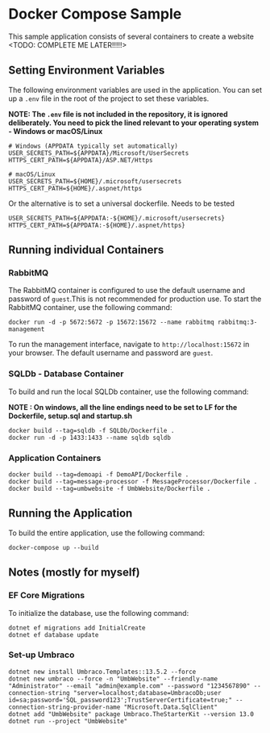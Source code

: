 # Docker Compose Sample

This sample application consists of several containers to create a website <TODO: COMPLETE ME LATER!!!!!>

## Setting Environment Variables

The following environment variables are used in the application. You can set up a `.env` file in the root of the project to set these variables. 

**NOTE: The `.env` file is not included in the repository, it is ignored deliberately. You need to pick the lined relevant to your operating system - Windows or macOS/Linux**


    # Windows (APPDATA typically set automatically)
    USER_SECRETS_PATH=${APPDATA}/Microsoft/UserSecrets
    HTTPS_CERT_PATH=${APPDATA}/ASP.NET/Https

    # macOS/Linux
    USER_SECRETS_PATH=${HOME}/.microsoft/usersecrets
    HTTPS_CERT_PATH=${HOME}/.aspnet/https

Or the alternative is to set a universal dockerfile. Needs to be tested

    USER_SECRETS_PATH=${APPDATA:-${HOME}/.microsoft/usersecrets}
    HTTPS_CERT_PATH=${APPDATA:-${HOME}/.aspnet/https}


## Running individual Containers

### RabbitMQ

The RabbitMQ container is configured to use the default username and password of `guest`.This is not recommended for production use. To start the RabbitMQ container, use the following command:

    docker run -d -p 5672:5672 -p 15672:15672 --name rabbitmq rabbitmq:3-management

To run the management interface, navigate to `http://localhost:15672` in your browser. The default username and password are `guest`.

### SQLDb - Database Container

To build and run the local SQLDb container, use the following command:

 **NOTE : On windows, all the line endings need to be set to LF for the Dockerfile, setup.sql and startup.sh**

    docker build --tag=sqldb -f SQLDb/Dockerfile .
    docker run -d -p 1433:1433 --name sqldb sqldb    

### Application Containers

    docker build --tag=demoapi -f DemoAPI/Dockerfile .
    docker build --tag=message-processor -f MessageProcessor/Dockerfile .
    docker build --tag=umbwebsite -f UmbWebsite/Dockerfile .

## Running the Application

To build the entire application, use the following command:

    docker-compose up --build


## Notes (mostly for myself)

### EF Core Migrations

To initialize the database, use the following command:

    dotnet ef migrations add InitialCreate
    dotnet ef database update

### Set-up Umbraco


    dotnet new install Umbraco.Templates::13.5.2 --force
    dotnet new umbraco --force -n "UmbWebsite" --friendly-name "Administrator" --email "admin@example.com" --password "1234567890" --connection-string "server=localhost;database=UmbracoDb;user id=sa;password='SQL_password123';TrustServerCertificate=true;" --connection-string-provider-name "Microsoft.Data.SqlClient"
    dotnet add "UmbWebsite" package Umbraco.TheStarterKit --version 13.0
    dotnet run --project "UmbWebsite"


